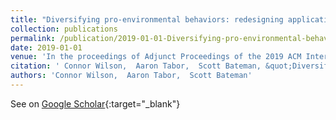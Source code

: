 ```yaml
---
title: "Diversifying pro-environmental behaviors: redesigning applications to incorporate environmental&quot; spill-over&quot;"
collection: publications
permalink: /publication/2019-01-01-Diversifying-pro-environmental-behaviors-redesigning-applications-to-incorporate-environmental-spill-over
date: 2019-01-01
venue: 'In the proceedings of Adjunct Proceedings of the 2019 ACM International Joint Conference on Pervasive and Ubiquitous Computing and Proceedings of the 2019 ACM International Symposium on Wearable Computers'
citation: ' Connor Wilson,  Aaron Tabor,  Scott Bateman, &quot;Diversifying pro-environmental behaviors: redesigning applications to incorporate environmental&amp;quot; spill-over&amp;quot;.&quot; In the proceedings of Adjunct Proceedings of the 2019 ACM International Joint Conference on Pervasive and Ubiquitous Computing and Proceedings of the 2019 ACM International Symposium on Wearable Computers, 2019.'
authors: 'Connor Wilson,  Aaron Tabor,  Scott Bateman'
---
```

See on [Google Scholar](https://scholar.google.com/scholar?q=Diversifying+pro+environmental+behaviors:+redesigning+applications+to+incorporate+environmental&quot;+spill+over&quot;){:target="_blank"}